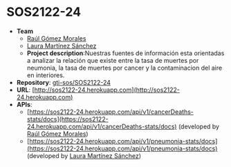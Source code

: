 # SOS2122-24

- **Team**
  - [Raúl Gómez Morales](https://github.com/Rgm13)
  - [Laura Martínez Sánchez](https://github.com/Lauramartinezsanchez)
  - **Project description**:Nuestras fuentes de información esta orientadas a analizar la relación que existe entre la tasa de muertes por neumonia, la tasa de muertes por cancer y la contaminacion del aire en interiores. 
- **Repository**: [gti-sos/SOS2122-24](https://github.com/gti-sos/SOS2122-24.git)
- **URL**: [http://sos2122-24.herokuapp.com](http://sos2122-24.herokuapp.com)
-  **APIs**:
    -  [https://sos2122-24.herokuapp.com/api/v1/cancerDeaths-stats/docs](https://sos2122-24.herokuapp.com/api/v1/cancerDeaths-stats/docs) (developed by [Raúl Gómez Morales](https://github.com/Rgm13))
    - [https://sos2122-24.herokuapp.com/api/v1/pneumonia-stats/docs](https://sos2122-24.herokuapp.com/api/v1/pneumonia-stats/docs) (developed by [Laura Martínez Sánchez](https://github.com/Lauramartinezsanchez))
    
